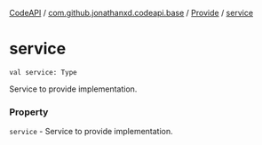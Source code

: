 [CodeAPI](../../index.md) / [com.github.jonathanxd.codeapi.base](../index.md) / [Provide](index.md) / [service](.)

# service

`val service: Type`

Service to provide implementation.

### Property

`service` - Service to provide implementation.